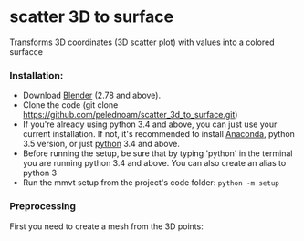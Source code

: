 # scatter 3D to surface

Transforms 3D coordinates (3D scatter plot) with values into a colored surfacce

### Installation:
- Download [Blender](https://www.blender.org/download/) (2.78 and above).
- Clone the code (git clone https://github.com/pelednoam/scatter_3d_to_surface.git)
- If you're already using python 3.4 and above, you can just use your current installation. If not, it's recommended to install [Anaconda](https://www.continuum.io/downloads), python 3.5 version, or just [python](https://www.python.org/downloads/) 3.4 and above.
- Before running the setup, be sure that by typing 'python' in the terminal you are running python 3.4 and above. You can also create an alias to python 3
- Run the mmvt setup from the project's code folder: `python -m setup` 

### Preprocessing

First you need to create a mesh from the 3D points:


